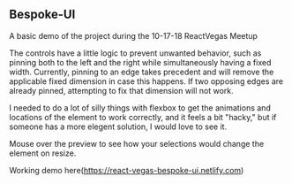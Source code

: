 ## Bespoke-UI

A basic demo of the project during the 10-17-18 ReactVegas Meetup

The controls have a little logic to prevent unwanted behavior, such as pinning both to the left and the right while simultaneously having a fixed width. Currently, pinning to an edge takes precedent and will remove the applicable fixed dimension in case this happens. If two opposing edges are already pinned, attempting to fix that dimension will not work.

I needed to do a lot of silly things with flexbox to get the animations and locations of the element to work correctly, and it feels a bit "hacky," but if someone has a more elegent solution, I would love to see it.

Mouse over the preview to see how your selections would change the element on resize.

Working demo here(https://react-vegas-bespoke-ui.netlify.com)
